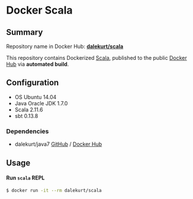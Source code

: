 # Docker Scala

## Summary
Repository name in Docker Hub: **[dalekurt/scala](https://hub.docker.com/u/dalekurt/scala)**

This repository contains Dockerized [Scala](http://www.scala-lang.org), published to the public [Docker Hub](https://registry.hub.docker.com/) via **automated build**.

## Configuration

- OS Ubuntu 14.04
- Java Oracle JDK 1.7.0
- Scala 2.11.6
- sbt 0.13.8

### Dependencies
* dalekurt/java7 [GitHub](https://github.com/dalekurt/docker-java7) / [Docker Hub](https://hub.docker.com/u/dalekurt/java7) 


## Usage
#### Run `scala` REPL

```bash
$ docker run -it --rm dalekurt/scala
```
